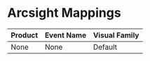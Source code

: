 # Arcsight Mappings
|Product|Event Name|Visual Family|
|-------|----------|-------------|
|None|None|Default|
